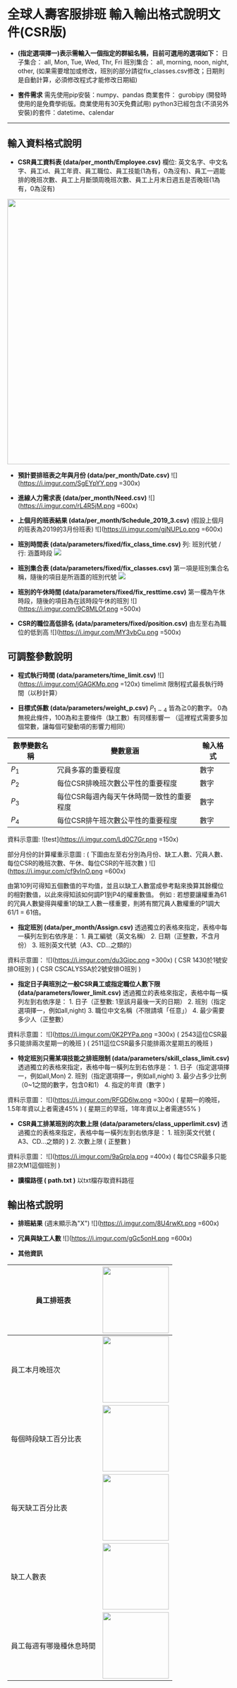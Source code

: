 #  全球人壽客服排班  輸入輸出格式說明文件(CSR版)
*   **(指定選項擇一)表示需輸入一個指定的群組名稱，目前可選用的選項如下：**
日子集合： all, Mon, Tue, Wed, Thr, Fri
班別集合： all, morning, noon, night, other, 
(如果需要增加或修改，班別的部分請從fix_classes.csv修改；日期則是自動計算，必須修改程式才能修改日期組)

*    **套件需求**
需先使用pip安裝：numpy、pandas
商業套件： gurobipy (開發時使用的是免費學術版。商業使用有30天免費試用)
python3已經包含(不須另外安裝)的套件：datetime、calendar

---

## 輸入資料格式說明
*    **CSR員工資料表 (data/per_month/Employee.csv)**
欄位: 英文名字、中文名字、員工id、員工年資、員工職位、員工技能(1為有，0為沒有)、員工一週能排的晚班次數、員工上月斷頭周晚班次數、員工上月末日週五是否晚班(1為有，0為沒有)
<img src="https://i.imgur.com/O1NvcKc.png" width = "600" align=center/>

*    **預計要排班表之年與月份 (data/per_month/Date.csv)**
![](https://i.imgur.com/SgEYpYY.png =300x)

*    **進線人力需求表 (data/per_month/Need.csv)**
![](https://i.imgur.com/rL4R5jM.png =600x)

*    **上個月的班表結果 (data/per_month/Schedule_2019_3.csv)**
(假設上個月的班表為2019的3月份班表)
![](https://i.imgur.com/gjNUPLo.png =600x)

*    **班別時間表 (data/parameters/fixed/fix_class_time.csv)**
列: 班別代號 / 行: 涵蓋時段
![](https://i.imgur.com/TSi6eVt.png)

*    **班別集合表 (data/parameters/fixed/fix_classes.csv)**
第一項是班別集合名稱，隨後的項目是所涵蓋的班別代號
![](https://i.imgur.com/YF0Tzwj.png)

*    **班別的午休時間 (data/parameters/fixed/fix_resttime.csv)**
第一欄為午休時段，隨後的項目為在該時段午休的班別
![](https://i.imgur.com/9C8MLOf.png =500x)

*    **CSR的職位高低排名 (data/parameters/fixed/position.csv)**
由左至右為職位的低到高
![](https://i.imgur.com/MY3vbCu.png =500x)

## 可調整參數說明
*    **程式執行時間 (data/parameters/time_limit.csv)**
![](https://i.imgur.com/jGAGKMp.png =120x) timelimit   限制程式最長執行時間（以秒計算）

*    **目標式係數 (data/parameters/weight_p.csv)**
$P_{1\sim4}$ 皆為≧0的數字。 0為無視此條件，100為和主要條件（缺工數）有同樣影響一
（這裡程式需要多加個常數，讓每個可變動項的影響力相同）

|數學變數名稱|變數意涵|輸入格式|
| -------- | -------- | -------- |
|$P_1$|冗員多寡的重要程度|數字|
|$P_2$|每位CSR排晚班次數公平性的重要程度|數字|
|$P_3$|每位CSR每週內每天午休時間一致性的重要程度|數字|
|$P_4$|每位CSR排午班次數公平性的重要程度|數字|

資料示意圖:
![test](https://i.imgur.com/Ld0C7Gr.png =150x)

部分月份的計算權重示意圖 :
( 下圖由左至右分別為月份、缺工人數、冗員人數、每位CSR的晚班次數、午休、每位CSR的午班次數 )
![](https://i.imgur.com/cf9vInO.png =600x)

由第10列可得知五個數值的平均值，並且以缺工人數當成參考點來換算其餘欄位的相對數值，以此來得知該如何調P1到P4的權重數值。
例如 : 若想要讓權重為61的冗員人數變得與權重1的缺工人數一樣重要，則將有關冗員人數權重的P1調大 61/1 = 61倍。

*    **指定班別 (data/per_month/Assign.csv)**
透過獨立的表格來指定，表格中每一橫列左到右依序是：
    1. 員工編號（英文名稱）
    2. 日期（正整數，不含月份）
    3. 班別英文代號（A3、CD...之類的）

資料示意圖：
![](https://i.imgur.com/du3Gipc.png =300x)
( CSR 1430於1號安排O班別 )
( CSR CSCALYSSA於2號安排O班別 )

*    **指定日子與班別之一般CSR員工或指定職位人數下限 (data/parameters/lower_limit.csv)**
透過獨立的表格來指定，表格中每一橫列左到右依序是：
    1. 日子（正整數: 1至該月最後一天的日期）
    2. 班別（指定選項擇一，例如all,night)
    3. 職位中文名稱（不限請填「任意」）
    4. 最少需要多少人（正整數）

資料示意圖：
![](https://i.imgur.com/0K2PYPa.png =300x)
( 2543這位CSR最多只能排兩次星期一的晚班 )
( 2511這位CSR最多只能排兩次星期五的晚班 )

*    **特定班別只需某項技能之排班限制 (data/parameters/skill_class_limit.csv)**
透過獨立的表格來指定，表格中每一橫列左到右依序是：
    1. 日子（指定選項擇一，例如all,Mon)
    2. 班別（指定選項擇一，例如all,night)
    3. 最少占多少比例（0~1之間的數字，包含0和1）
    4. 指定的年資（數字 )

資料示意圖：
![](https://i.imgur.com/RFGD6lw.png =300x)
( 星期一的晚班，1.5年年資以上者需達45% )
( 星期三的早班，1年年資以上者需達55% )

*    **CSR員工排某班別的次數上限 (data/parameters/class_upperlimit.csv)**
透過獨立的表格來指定，表格中每一橫列左到右依序是：
    1. 班別英文代號 ( A3、CD...之類的 )
    2. 次數上限 ( 正整數 )
    
資料示意圖：
![](https://i.imgur.com/9aGrpIa.png =400x)
( 每位CSR最多只能排2次M1這個班別 )

*    **讀檔路徑 ( path.txt )**
以txt檔存取資料路徑

## 輸出格式說明
*    **排班結果**
(週末顯示為"X")
![](https://i.imgur.com/8U4rwKt.png =600x)

*    **冗員與缺工人數**
![](https://i.imgur.com/gGc5onH.png =600x)
*    **其他資訊**


| 員工排班表           |<img src="https://i.imgur.com/JMQIgtg.png" width = "150" align=center/>|
| -------------------- | ------------------------------------------ |
| 員工本月晚班次       | <img src="https://i.imgur.com/xrXRlL0.png" width = "150" align=center/> |
| 每個時段缺工百分比表 | <img src="https://i.imgur.com/3HqyVJG.png" width = "150" align=center/> |
| 每天缺工百分比表     | <img src="https://i.imgur.com/2rLJS2l.png" width = "150" align=center/> |
| 缺工人數表           |<img src="https://i.imgur.com/76ivr6g.png" width = "150" align=center/>|
|員工每週有哪幾種休息時間|<img src="https://i.imgur.com/MDHOuPG.png" width = "150" align=center/>|
